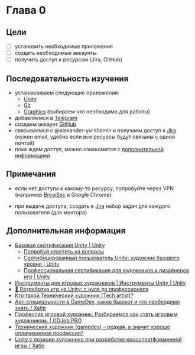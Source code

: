 # Глава 0

## Цели

- [ ] установить необходимые приложения
- [ ] создать необходимые аккаунты
- [ ] получить доступ к ресурсам (Jira, GitHub)

## Последовательность изучения

- устанавливаем следующие приложения:
  - [Unity](/resources.md#unity)
  - [Git](/resources.md#git)
  - [Graphics](/resources.md#graphics) (выбираем что необходимо для работы)
- добавляемся в [Telegram](/resources.md#telegram)
- создаем аккаунт [GitHub](/resources.md#github)
- связываемся с @alexander-yu-shamin и получаем доступ к [Jira](/resources.md#Jira) (нужен email, удобно если все ресурсы будут связаны с одной почтой)
- пока ждем доступ, можно ознакомится с [дополнительной информацией](#дополнительная-информация)

## Примечания

- если нет доступа к какому-то ресурсу, попробуйте через VPN (например [BrowSec](https://chrome.google.com/webstore/detail/browsec-vpn-free-vpn-for/omghfjlpggmjjaagoclmmobgdodcjboh?hl=en-US) в Google Chrome)

-  при выдаче доступа, создать в [Jira](/resources.md#jira) набор задач для каждого пользователя (для ментора)

## Дополнительная информация

- [Базовая сертификация Unity | Unity](https://unity.com/ru/products/unity-certifications/associate-game-developer)
  - [Попробуй ответить на вопросы](https://images.response.unity3d.com/Web/Unity/%7B11623644-24d4-4eef-833c-b36112ca2f1f%7D_UC_3D_Artist_Exam_Objectives-2018-09-25_RU.pdf)
  - [Сертифицированный пользователь Unity: художник базового уровня | Unity](https://unity.com/ru/products/unity-certifications/associate-artist)
  - [Профессиональная сертификация для художников и дизайнеров игр | Unity](https://unity.com/ru/products/unity-certifications/professional-artist)
- [Инструменты для игровых художников | Инструменты Unity | Unity](https://unity.com/ru/solutions/artist-designers)
- [🎲 Разработка игр на Unity: с нуля до профессионала](https://proglib.io/p/razrabotka-igr-na-unity-s-nulya-do-professionala-2020-08-27)
- [Кто такой Технический художник (Tech artist)?](https://itanddigital.ru/techartist)
- [Арт-специальности в GameDev, какие бывают и что необходимо знать / Хабр](https://habr.com/ru/post/552768/)
- [Профессия игровой художник. Разбираемся как стать игровым художником. | GDJob.PRO](https://gdjob.pro/stati/soiskatelyam/professiya-igrovoy-khudozhnik-razbiraemsya-kak-stat-igrovym-khudozhnikom/)
- [Технический художник (gamedev) – редкая, а значит хорошо оплачиваемая профессия?](https://3dyuriki.com/2021/06/05/tehnicheskij-hudozhnik-gamedev-redkaya-a-znachit-horosho-oplachivaemaya-professiya/)
- [Unity с позиции художника при разработке кроссплатформенной игры / Хабр](https://habr.com/ru/post/308918/)
